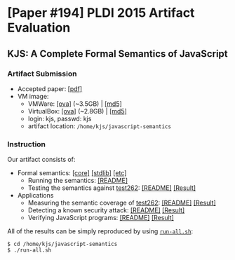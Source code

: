 # [Paper #194] PLDI 2015 Artifact Evaluation

## KJS: A Complete Formal Semantics of JavaScript

### Artifact Submission

 * Accepted paper: [[pdf]](http://fslweb.cs.illinois.edu/kjs/pldi15-paper194.pdf)
 * VM image: 
   * VMWare: [[ova]](http://fslweb.cs.illinois.edu/kjs/kjs.vmware.ova) (~3.5GB) |
             [[md5]](http://fslweb.cs.illinois.edu/kjs/kjs.vmware.ova.md5)
   * VirtualBox: [[ova]](http://fslweb.cs.illinois.edu/kjs/kjs.virtualbox.ova) (~2.8GB) |
                 [[md5]](http://fslweb.cs.illinois.edu/kjs/kjs.virtualbox.ova.md5)
   * login: kjs, passwd: kjs
   * artifact location: `/home/kjs/javascript-semantics`

### Instruction

Our artifact consists of:
 * Formal semantics: [[core]](js-main.k) [[stdlib]](stdlib) [[etc]](README.md#directory-structure)
   * Running the semantics: [[README]](README.md)
   * Testing the semantics against [test262](http://test262.ecmascript.org): [[README]](README.md#5-run-ecmascript-conformance-test-suitetest262) [[Result]](test262.out)
 * Applications
   * Measuring the semantic coverage of [test262](http://test262.ecmascript.org): [[README]](test262-coverage/README.md) [[Result]](test262-coverage/test262-coverage.out)
   * Detecting a known security attack: [[README]](security-attack/README.md) [[Result]](security-attack/security-attack.out)
   * Verifying JavaScript programs: [[README]](verification/README.md) [[Result]](verification/verification.out)

All of the results can be simply reproduced by using [`run-all.sh`](run-all.sh):
```
$ cd /home/kjs/javascript-semantics
$ ./run-all.sh
```
